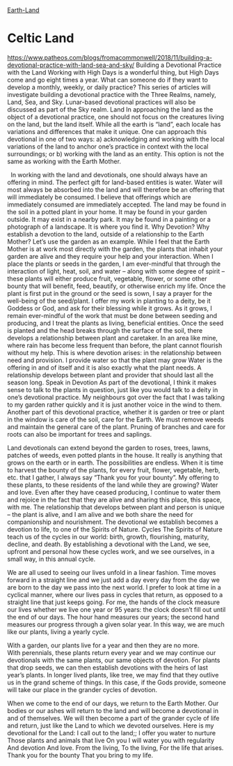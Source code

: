 [Earth-Land](middle-earth-land)
# Celtic Land
https://www.patheos.com/blogs/fromacommonwell/2018/11/building-a-devotional-practice-with-land-sea-and-sky/
Building a Devotional Practice with the Land
Working with High Days is a wonderful thing, but High Days come and go eight times a year. What can someone do if they want to develop a monthly, weekly, or daily practice? This series of articles will investigate building a devotional practice with the Three Realms, namely, Land, Sea, and Sky. Lunar-based devotional practices will also be discussed as part of the Sky realm.
Land
In approaching the land as the object of a devotional practice, one should not focus on the creatures living on the land, but the land itself. While all the earth is “land”, each locale has variations and differences that make it unique. One can approach this devotional in one of two ways: a) acknowledging and working with the local variations of the land to anchor one’s practice in context with the local surroundings; or b) working with the land as an entity. This option is not the same as working with the Earth Mother.

 
In working with the land and devotionals, one should always have an offering in mind. The perfect gift for land-based entities is water. Water will most always be absorbed into the land and will therefore be an offering that will immediately be consumed. I believe that offerings which are immediately consumed are immediately accepted. The land may be found in the soil in a potted plant in your home. It may be found in your garden outside. It may exist in a nearby park. It may be found in a painting or a photograph of a landscape. It is where you find it. 
Why Devotion?
Why establish a devotion to the land, outside of a relationship to the Earth Mother? Let’s use the garden as an example. While I feel that the Earth Mother is at work most directly with the garden, the plants that inhabit your garden are alive and they require your help and your interaction. When I place the plants or seeds in the garden, I am ever-mindful that through the interaction of light, heat, soil, and water – along with some degree of spirit – these plants will either produce fruit, vegetable, flower, or some other bounty that will benefit, feed, beautify, or otherwise enrich my life. Once the plant is first put in the ground or the seed is sown, I say a prayer for the well-being of the seed/plant. I offer my work in planting to a deity, be it Goddess or God, and ask for their blessing while it grows. 
As it grows, I remain ever-mindful of the work that must be done between seeding and producing, and I treat the plants as living, beneficial entities. Once the seed is planted and the head breaks through the surface of the soil, there develops a relationship between plant and caretaker. In an area like mine, where rain has become less frequent than before, the plant cannot flourish without my help. This is where devotion arises: in the relationship between need and provision. I provide water so that the plant may grow Water is the offering in and of itself and it is also exactly what the plant needs. A relationship develops between plant and provider that should last all the season long. 
Speak in Devotion
As part of the devotional, I think it makes sense to talk to the plants in question, just like you would talk to a deity in one’s devotional practice. My neighbours got over the fact that I was talking to my garden rather quickly and it is just another voice in the wind to them. Another part of this devotional practice, whether it is garden or tree or plant in the window is care of the soil, care for the Earth. We must remove weeds and maintain the general care of the plant. Pruning of branches and care for roots can also be important for trees and saplings.

Land devotionals can extend beyond the garden to roses, trees, lawns, patches of weeds, even potted plants in the house. It really is anything that grows on the earth or in earth. The possibilities are endless.
When it is time to harvest the bounty of the plants, for every fruit, flower, vegetable, herb, etc. that I gather, I always say “Thank you for your bounty”. My offering to these plants, to these residents of the land while they are growing? Water and love. Even after they have ceased producing, I continue to water them and rejoice in the fact that they are alive and sharing this place, this space, with me. The relationship that develops between plant and person is unique – the plant is alive, and I am alive and we both share the need for companionship and nourishment. The devotional we establish becomes a devotion to life, to one of the Spirits of Nature. 
Cycles
The Spirits of Nature teach us of the cycles in our world: birth, growth, flourishing, maturity, decline, and death. By establishing a devotional with the Land, we see, upfront and personal how these cycles work, and we see ourselves, in a small way, in this annual cycle. 

We are all used to seeing our lives unfold in a linear fashion. Time moves forward in a straight line and we just add a day every day from the day we are born to the day we pass into the next world. I prefer to look at time in a cyclical manner, where our lives pass in cycles that return, as opposed to a straight line that just keeps going. For me, the hands of the clock measure our lives whether we live one year or 95 years: the clock doesn’t fill out until the end of our days. The hour hand measures our years; the second hand measures our progress through a given solar year. In this way, we are much like our plants, living a yearly cycle.

With a garden, our plants live for a year and then they are no more. With perennials, these plants return every year and we may continue our devotionals with the same plants, our same objects of devotion. For plants that drop seeds, we can then establish devotions with the heirs of last year’s plants. In longer lived plants, like tree, we may find that they outlive us in the grand scheme of things. In this case, if the Gods provide, someone will take our place in the grander cycles of devotion.

When we come to the end of our days, we return to the Earth Mother. Our bodies or our ashes will return to the land and will become a devotional in and of themselves. We will then become a part of the grander cycle of life and return, just like the Land to which we devoted ourselves.
Here is my devotional for the Land:
I call out to the land;;
I offer you water to nurture
Those plants and animals that live 
On you
I will water you with regularity
And devotion
And love.
From the living,
To the living,
For the life that arises.
Thank you for the bounty
That you bring to my life.
